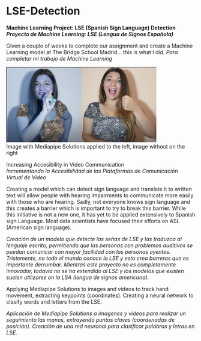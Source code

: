 # LSE-Detection
<strong>Machine Learning Project: LSE (Spanish Sign Language) Detection</strong><br>
<strong><em>Proyecto de Machine Learning: LSE (Lengua de Signos Española)</em></strong>

Given a couple of weeks to complete our assignment and create a Machine Learning model at The Bridge School Madrid... this is what I did. 
<em>Para completar mi trabajo de Machine Learning </em>

![LSE: A](LSE_sign_language_detector/src/notebooks/mod_collected_images/train/A/izqCaptura_pantalla_2022-03-3.png?raw=true "LSE: A") 
<a href="url"><img src="LSE_sign_language_detector/src/notebooks/collected_images/Cap_65577874.png" align="left" height="200" width="200" ></a>
<br>Image with Mediapipe Solutions applied to the left, image without on the right

Increasing Accesibility in Video Communication<br>
<em>Incrementando la Accesibilidad de las Plataformas de Comunicación Virtual de Video</em>

Creating a model which can detect sign language and translate it to written text will allow people with hearing impairments to communicate more easily with those who are hearing. Sadly, not everyone knows sign language and this creates a barrier which is important to try to break this barrier. 
While this initiative is not a new one, it has yet to be applied extensively to Spanish sign Language. Most data scientists have focused their efforts on ASL (American sign language). 

<em>Creación de un modelo que detecte las señas de LSE y las traduzca al lenguaje escrito, permitiendo que las personas con problemas auditivos se puedan comunicar con mayor facilidad con las personas oyentes. Tristemente, no todo el mundo conoce la LSE y esto crea barreras que es importante derrumbar. Mientras este proyecto no es completamente innovador, todavía no se ha extendido al LSE y los modelos que existen suelen utilizarse en la LSA (lengua de signos americana).</em>

Applying Mediapipe Solutions to images and videos to track hand movement, extracting keypoints (coordinates). Creating a neural network to clasify words and letters from the LSE. 

<em>Aplicación de Mediapipe Solutions a imagenes y videos para realizar un seguimiento las manos, extrayendo puntos claves (coordenadas de posición). Creación de una red neuronal para clasificar palabras y letras en LSE. </em>

